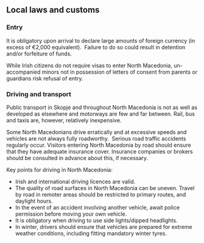## Local laws and customs

### **Entry**

It is obligatory upon arrival to declare large amounts of foreign currency (in excess of €2,000 equivalent).  Failure to do so could result in detention and/or forfeiture of funds.

While Irish citizens do not require visas to enter North Macedonia, un-accompanied minors not in possession of letters of consent from parents or guardians risk refusal of entry.

### **Driving and transport**

Public transport in Skopje and throughout North Macedonia is not as well as developed as elsewhere and motorways are few and far between. Rail, bus and taxis are, however, relatively inexpensive.

Some North Macedonians drive erratically and at excessive speeds and vehicles are not always fully roadworthy.  Serious road traffic accidents regularly occur. Visitors entering North Macedonia by road should ensure that they have adequate insurance cover. Insurance companies or brokers should be consulted in advance about this, if necessary.

Key points for driving in North Macedonia:

* Irish and international driving licences are valid.
* The quality of road surfaces in North Macedonia can be uneven. Travel by road in remoter areas should be restricted to primary routes, and daylight hours.
* In the event of an accident involving another vehicle, await police permission before moving your own vehicle.
* It is obligatory when driving to use side lights/dipped headlights.
* In winter, drivers should ensure that vehicles are prepared for extreme weather conditions, including fitting mandatory winter tyres.